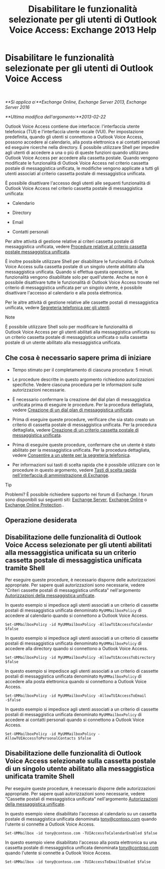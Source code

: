 ﻿---
title: 'Disabilitare le funzionalità selezionate per gli utenti di Outlook Voice Access: Exchange 2013 Help'
TOCTitle: Disabilitare le funzionalità selezionate per gli utenti di Outlook Voice Access
ms:assetid: 37421edf-af60-4ca9-9e8b-262b8b851607
ms:mtpsurl: https://technet.microsoft.com/it-it/library/Gg602126(v=EXCHG.150)
ms:contentKeyID: 50555568
ms.date: 05/22/2018
mtps_version: v=EXCHG.150
ms.translationtype: MT
---

# Disabilitare le funzionalità selezionate per gli utenti di Outlook Voice Access

 

_**Si applica a:**Exchange Online, Exchange Server 2013, Exchange Server 2016_

_**Ultima modifica dell'argomento:**2013-02-22_

Outlook Voice Access contiene due interfacce: l'interfaccia utente telefonica (TUI) e l'interfaccia utente vocale (VUI). Per impostazione predefinita, quando gli utenti si connettono a Outlook Voice Access, possono accedere al calendario, alla posta elettronica e ai contatti personali ed eseguire ricerche nella directory. È possibile utilizzare Shell per impedire agli utenti di accedere a una o più di queste funzioni quando utilizzano Outlook Voice Access per accedere alla cassetta postale. Quando vengono modificate le funzionalità di Outlook Voice Access nel criterio cassetta postale di messaggistica unificata, le modifiche vengono applicate a tutti gli utenti associati al criterio cassetta postale di messaggistica unificata.

È possibile disattivare l'accesso degli utenti alle seguenti funzionalità di Outlook Voice Access nel criterio cassetta postale di messaggistica unificata:

  - Calendario

  - Directory

  - Email

  - Contatti personali

Per altre attività di gestione relative ai criteri cassetta postale di messaggistica unificata, vedere [Procedure relative al criterio cassetta postale messaggistica unificata](um-mailbox-policy-procedures-exchange-2013-help.md).

È inoltre possibile utilizzare Shell per disabilitare le funzionalità di Outlook Voice Access sulla cassetta postale di un singolo utente abilitato alla messaggistica unificata. Quando si effettua questa operazione, le funzionalità vengono disabilitate solo per quell'utente. Anche se non è possibile disattivare tutte le funzionalità di Outlook Voice Access trovate nel criterio di messaggistica unificata per un singolo utente, è possibile disattivare l'accesso al calendario e alla posta elettronica.

Per le altre attività di gestione relative alle cassette postali di messaggistica unificata, vedere [Segreteria telefonica per gli utenti](voice-mail-for-users-exchange-2013-help.md).


> [!NOTE]
> È possibile utilizzare Shell solo per modificare le funzionalità di Outlook&nbsp;Voice Access per gli utenti abilitati alla messaggistica unificata su un criterio cassetta postale di messaggistica unificata o sulla cassetta postale di un utente abilitato alla messaggistica unificata.



## Che cosa è necessario sapere prima di iniziare

  - Tempo stimato per il completamento di ciascuna procedura: 5 minuti.

  - Le procedure descritte in questo argomento richiedono autorizzazioni specifiche. Vedere ciascuna procedura per le informazioni sulle autorizzazioni necessarie.

  - È necessario confermare la creazione del dial plan di messaggistica unificata prima di eseguire le procedure. Per la procedura dettagliata, vedere [Creazione di un dial plan di messaggistica unificata](create-a-um-dial-plan-exchange-2013-help.md).

  - Prima di eseguire queste procedure, verificare che sia stato creato un criterio di cassetta postale di messaggistica unificata. Per la procedura dettagliata, vedere [Creazione di un criterio cassetta postale di messaggistica unificata](create-a-um-mailbox-policy-exchange-2013-help.md).

  - Prima di eseguire queste procedure, confermare che un utente è stato abilitato per la messaggistica unificata. Per la procedura dettagliata, vedere [Consentire a un utente per la segreteria telefonica](enable-a-user-for-voice-mail-exchange-2013-help.md).

  - Per informazioni sui tasti di scelta rapida che è possibile utilizzare con le procedure in questo argomento, vedere [Tasti di scelta rapida nell'interfaccia di amministrazione di Exchange](keyboard-shortcuts-in-the-exchange-admin-center-exchange-online-protection-help.md).


> [!TIP]
> Problemi? È possibile richiedere supporto nei forum di Exchange. I forum sono disponibili sui seguenti siti: <A href="https://go.microsoft.com/fwlink/p/?linkid=60612">Exchange Server</A>, <A href="https://go.microsoft.com/fwlink/p/?linkid=267542">Exchange Online</A> o <A href="https://go.microsoft.com/fwlink/p/?linkid=285351">Exchange Online Protection</A>..



## Operazione desiderata

## Disabilitazione delle funzionalità di Outlook Voice Access selezionate per gli utenti abilitati alla messaggistica unificata su un criterio cassetta postale di messaggistica unificata tramite Shell

Per eseguire queste procedure, è necessario disporre delle autorizzazioni appropriate. Per sapere quali autorizzazioni sono necessarie, vedere "Criteri cassette postali di messaggistica unificata" nell'argomento [Autorizzazioni della messaggistica unificate](unified-messaging-permissions-exchange-2013-help.md).

In questo esempio si impedisce agli utenti associati a un criterio di cassette postali di messaggistica unificata denominato `MyUMMailboxPolicy` di accedere al calendario quando si connettono a Outlook Voice Access.

    Set-UMMailboxPolicy -id MyUMMailboxPolicy -AllowTUIAccessToCalendar $false

In questo esempio si impedisce agli utenti associati a un criterio di cassette postali di messaggistica unificata denominato `MyUMMailboxPolicy` di accedere alla directory quando si connettono a Outlook Voice Access.

    Set-UMMailboxPolicy -id MyUMMailboxPolicy -AllowTUIAccessToDirectory $false

In questo esempio si impedisce agli utenti associati a un criterio di cassette postali di messaggistica unificata denominato `MyUMMailboxPolicy` di accedere alla posta elettronica quando si connettono a Outlook Voice Access.

    Set-UMMailboxPolicy -id MyUMMailboxPolicy -AllowTUIAccessToEmail -$false

In questo esempio si impedisce agli utenti associati a un criterio di cassette postali di messaggistica unificata denominato `MyUMMailboxPolicy` di accedere ai contatti personali quando si connettono a Outlook Voice Access.

    Set-UMMailboxPolicy -id MyUMMailboxPolicy -AllowTUIAccessToPersonalContacts $false

## Disabilitazione delle funzionalità di Outlook Voice Access selezionate sulla cassetta postale di un singolo utente abilitato alla messaggistica unificata tramite Shell

Per eseguire queste procedure, è necessario disporre delle autorizzazioni appropriate. Per sapere quali autorizzazioni sono necessarie, vedere "Cassette postali di messaggistica unificata" nell'argomento [Autorizzazioni della messaggistica unificate](unified-messaging-permissions-exchange-2013-help.md).

In questo esempio viene disabilitato l'accesso al calendario su un cassetta postale di messaggistica unificata denominata tony@contoso.com quando l'utente si connette a Outlook Voice Access.

    Set-UMMailbox -id tony@contoso.com -TUIAccessToCalendarEnabled $false

In questo esempio viene disabilitato l'accesso alla posta elettronica su una cassetta postale di messaggistica unificata denominata tony@contoso.com quando l'utente si connette a Outlook Voice Access.

    Set-UMMailbox -id tony@contoso.com -TUIAccessToEmailEnabled $false

